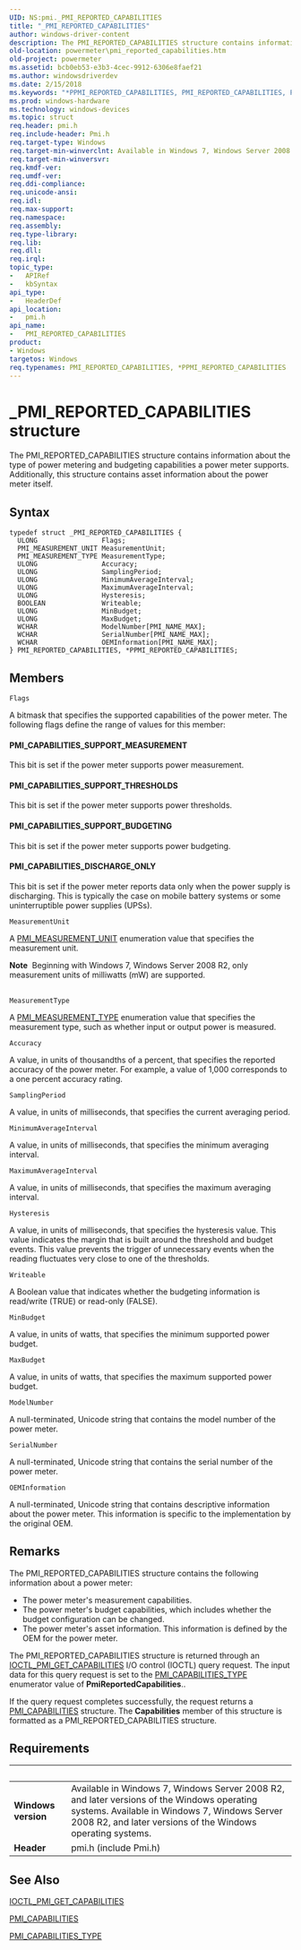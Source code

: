 ```yaml
---
UID: NS:pmi._PMI_REPORTED_CAPABILITIES
title: "_PMI_REPORTED_CAPABILITIES"
author: windows-driver-content
description: The PMI_REPORTED_CAPABILITIES structure contains information about the type of power metering and budgeting capabilities a power meter supports. Additionally, this structure contains asset information about the power meter itself.
old-location: powermeter\pmi_reported_capabilities.htm
old-project: powermeter
ms.assetid: bcb0eb53-e3b3-4cec-9912-6306e8faef21
ms.author: windowsdriverdev
ms.date: 2/15/2018
ms.keywords: "*PPMI_REPORTED_CAPABILITIES, PMI_REPORTED_CAPABILITIES, PMI_REPORTED_CAPABILITIES structure [Power Metering and Budgeting Devices], PPMI_REPORTED_CAPABILITIES, PPMI_REPORTED_CAPABILITIES structure pointer [Power Metering and Budgeting Devices], PowerMeterRef_9c4ec041-69a6-4397-8620-93b17615f084.xml, _PMI_REPORTED_CAPABILITIES, pmi/PMI_REPORTED_CAPABILITIES, pmi/PPMI_REPORTED_CAPABILITIES, powermeter.pmi_reported_capabilities"
ms.prod: windows-hardware
ms.technology: windows-devices
ms.topic: struct
req.header: pmi.h
req.include-header: Pmi.h
req.target-type: Windows
req.target-min-winverclnt: Available in Windows 7, Windows Server 2008 R2, and later versions of the Windows operating systems.
req.target-min-winversvr: 
req.kmdf-ver: 
req.umdf-ver: 
req.ddi-compliance: 
req.unicode-ansi: 
req.idl: 
req.max-support: 
req.namespace: 
req.assembly: 
req.type-library: 
req.lib: 
req.dll: 
req.irql: 
topic_type:
-	APIRef
-	kbSyntax
api_type:
-	HeaderDef
api_location:
-	pmi.h
api_name:
-	PMI_REPORTED_CAPABILITIES
product:
- Windows
targetos: Windows
req.typenames: PMI_REPORTED_CAPABILITIES, *PPMI_REPORTED_CAPABILITIES
---
```


# _PMI_REPORTED_CAPABILITIES structure
The PMI_REPORTED_CAPABILITIES structure contains information about the type of power metering and budgeting capabilities a power meter supports. Additionally, this structure contains asset information about the power meter itself.

## Syntax
```
typedef struct _PMI_REPORTED_CAPABILITIES {
  ULONG                Flags;
  PMI_MEASUREMENT_UNIT MeasurementUnit;
  PMI_MEASUREMENT_TYPE MeasurementType;
  ULONG                Accuracy;
  ULONG                SamplingPeriod;
  ULONG                MinimumAverageInterval;
  ULONG                MaximumAverageInterval;
  ULONG                Hysteresis;
  BOOLEAN              Writeable;
  ULONG                MinBudget;
  ULONG                MaxBudget;
  WCHAR                ModelNumber[PMI_NAME_MAX];
  WCHAR                SerialNumber[PMI_NAME_MAX];
  WCHAR                OEMInformation[PMI_NAME_MAX];
} PMI_REPORTED_CAPABILITIES, *PPMI_REPORTED_CAPABILITIES;
```

## Members


`Flags`

A bitmask that specifies the supported capabilities of the power meter. The following flags define the range of values for this member:





#### PMI_CAPABILITIES_SUPPORT_MEASUREMENT

This bit is set if the power meter supports power measurement.



#### PMI_CAPABILITIES_SUPPORT_THRESHOLDS

This bit is set if the power meter supports power thresholds.



#### PMI_CAPABILITIES_SUPPORT_BUDGETING

This bit is set if the power meter supports power budgeting.



#### PMI_CAPABILITIES_DISCHARGE_ONLY

This bit is set if the power meter reports data only when the power supply is discharging. This is typically the case on mobile battery systems or some uninterruptible power supplies (UPSs).

`MeasurementUnit`

A <a href="https://msdn.microsoft.com/library/windows/hardware/ff543897">PMI_MEASUREMENT_UNIT</a> enumeration value that specifies the measurement unit. 

<div class="alert"><b>Note</b>  Beginning with Windows 7, Windows Server 2008 R2, only measurement units of milliwatts (mW) are supported.</div>
<div> </div>

`MeasurementType`

A <a href="https://msdn.microsoft.com/library/windows/hardware/ff543895">PMI_MEASUREMENT_TYPE</a> enumeration value that specifies the measurement type, such as whether input or output power is measured.

`Accuracy`

A value, in units of thousandths of a percent, that specifies the reported accuracy of the power meter. For example, a value of 1,000 corresponds to a one percent accuracy rating.

`SamplingPeriod`

A value, in units of milliseconds, that specifies the current averaging period.

`MinimumAverageInterval`

A value, in units of milliseconds, that specifies the minimum averaging interval.

`MaximumAverageInterval`

A value, in units of milliseconds, that specifies the maximum averaging interval.

`Hysteresis`

A value, in units of milliseconds, that specifies the hysteresis value. This value indicates the margin that is built around the threshold and budget events. This value prevents the trigger of unnecessary events when the reading fluctuates very close to one of the thresholds.

`Writeable`

A Boolean value that indicates whether the budgeting information is read/write (TRUE) or read-only (FALSE).

`MinBudget`

A value, in units of watts, that specifies the minimum supported power budget.

`MaxBudget`

A value, in units of watts, that specifies the maximum supported power budget.

`ModelNumber`

A null-terminated, Unicode string that contains the model number of the power meter.

`SerialNumber`

A null-terminated, Unicode string that contains the serial number of the power meter.

`OEMInformation`

A null-terminated, Unicode string that contains descriptive information about the power meter. This information is specific to the implementation by the original OEM.

## Remarks
The PMI_REPORTED_CAPABILITIES structure contains the following information about a power meter:

<ul>
<li>
The power meter's measurement capabilities.

</li>
<li>
The power meter's budget capabilities, which includes whether the budget configuration can be changed.

</li>
<li>
The power meter's asset information. This information is defined by the OEM for the power meter.

</li>
</ul>
The PMI_REPORTED_CAPABILITIES structure is returned through an <a href="https://msdn.microsoft.com/library/windows/hardware/ff543837">IOCTL_PMI_GET_CAPABILITIES</a> I/O control (IOCTL) query request. The input data for this query request is set to the <a href="https://msdn.microsoft.com/library/windows/hardware/ff543864">PMI_CAPABILITIES_TYPE</a> enumerator value of <b>PmiReportedCapabilities</b>..

If the query request completes successfully, the request returns a <a href="https://msdn.microsoft.com/library/windows/hardware/ff543859">PMI_CAPABILITIES</a> structure. The <b>Capabilities</b> member of this structure is formatted as a PMI_REPORTED_CAPABILITIES structure.

## Requirements
| &nbsp; | &nbsp; |
| ---- |:---- |
| **Windows version** | Available in Windows 7, Windows Server 2008 R2, and later versions of the Windows operating systems. Available in Windows 7, Windows Server 2008 R2, and later versions of the Windows operating systems. |
| **Header** | pmi.h (include Pmi.h) |

## See Also

<a href="https://msdn.microsoft.com/library/windows/hardware/ff543837">IOCTL_PMI_GET_CAPABILITIES</a>



<a href="https://msdn.microsoft.com/library/windows/hardware/ff543859">PMI_CAPABILITIES</a>



<a href="https://msdn.microsoft.com/library/windows/hardware/ff543864">PMI_CAPABILITIES_TYPE</a>